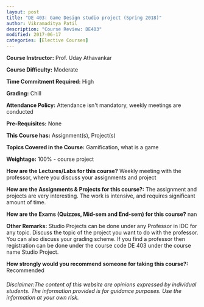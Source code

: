 ```yaml
---
layout: post
title: "DE 403: Game Design studio project (Spring 2018)"
author: Vikramaditya Patil
description: "Course Review: DE403"
modified: 2017-06-17
categories: [Elective Courses]
---
```


**Course Instructor:** Prof. Uday Athavankar

**Course Difficulty:** Moderate

**Time Commitment Required:** High

**Grading:** Chill

**Attendance Policy:** Attendance isn't mandatory, weekly meetings are conducted

**Pre-Requisites:** None

**This Course has:** Assignment(s), Project(s)

**Topics Covered in the Course:**
Gamification, what is a game

**Weightage:**
100% - course project

**How are the Lectures/Labs for this course?**
Weekly meeting with the professor, where you discuss your assignments and project

**How are the Assignments & Projects for this course?:**
The assignment and projects are very interesting. The work is intensive, and requires significant amount of time.

**How are the Exams (Quizzes, Mid-sem and End-sem) for this course?**
nan

**Other Remarks:**
Studio Projects can be done under any Professor in IDC for any topic. Discuss the topic of the project you want to do with the professor. You can also discuss your grading scheme. If you find a professor then registration can be done under the course code DE 403 under the course name Studio Project.

**How strongly would you recommend someone for taking this course?:**
Recommended

###### Disclaimer:The content of this website are opinions expressed by individual students. The information provided is for guidance purposes. Use the information at your own risk.